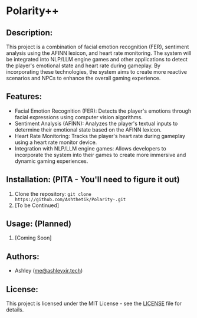 # Polarity++

## Description:
This project is a combination of facial emotion recognition (FER), sentiment analysis using the AFINN lexicon, and heart rate monitoring. The system will be integrated into NLP/LLM engine games and other applications to detect the player's emotional state and heart rate during gameplay. By incorporating these technologies, the system aims to create more reactive scenarios and NPCs to enhance the overall gaming experience.

## Features:
- Facial Emotion Recognition (FER): Detects the player's emotions through facial expressions using computer vision algorithms.
- Sentiment Analysis (AFINN): Analyzes the player's textual inputs to determine their emotional state based on the AFINN lexicon.
- Heart Rate Monitoring: Tracks the player's heart rate during gameplay using a heart rate monitor device.
- Integration with NLP/LLM engine games: Allows developers to incorporate the system into their games to create more immersive and dynamic gaming experiences.

## Installation: (PITA - You'll need to figure it out)
1. Clone the repository: `git clone https://github.com/Ashthetik/Polarity-.git`
2. [To be Continued]

## Usage: (Planned)
1. [Coming Soon]

## Authors:
- Ashley (me@ashleyxir.tech)

## License:
This project is licensed under the MIT License - see the [LICENSE](LICENSE) file for details.
